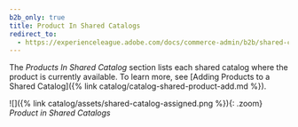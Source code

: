 ```yaml
---
b2b_only: true
title: Product In Shared Catalogs
redirect_to:
  - https://experienceleague.adobe.com/docs/commerce-admin/b2b/shared-catalogs/define/catalog-shared-product-add.html
---
```


The _Products In Shared Catalog_ section lists each shared catalog where the product is currently available. To learn more, see [Adding Products to a Shared Catalog]({% link catalog/catalog-shared-product-add.md %}).

![]({% link catalog/assets/shared-catalog-assigned.png %}){: .zoom}
_Product in Shared Catalogs_

